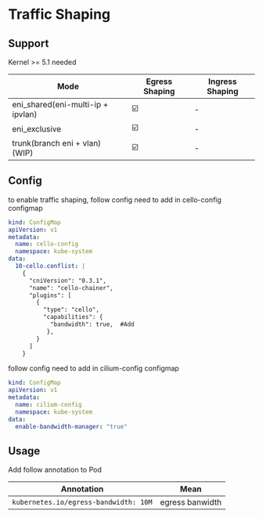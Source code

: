 # Traffic Shaping

## Support
Kernel >= 5.1 needed

| Mode                              | Egress Shaping  | Ingress Shaping |
|-----------------------------------|-----------------|-----------------|
| eni_shared(eni-multi-ip + ipvlan) | ☑️              | -               |
| eni_exclusive                     | ☑️              | -               |
| trunk(branch eni + vlan) (WIP)    | ☑️              | -               |

## Config
to enable traffic shaping, follow config need to add in cello-config configmap

```yaml
kind: ConfigMap
apiVersion: v1
metadata:
  name: cello-config
  namespace: kube-system
data:
  10-cello.conflist: |
    {
      "cniVersion": "0.3.1",
      "name": "cello-chainer",
      "plugins": [
        {
          "type": "cello",
          "capabilities": {
            "bandwidth": true,  #Add
           },
        }
      ]
    }
```
follow config need to add in cilium-config configmap
```yaml
kind: ConfigMap
apiVersion: v1
metadata:
  name: cilium-config
  namespace: kube-system
data:
  enable-bandwidth-manager: "true"
```

## Usage
Add follow annotation to Pod

| Annotation                            | Mean             |
|---------------------------------------| ---------------- |
| `kubernetes.io/egress-bandwidth: 10M` | egress banwidth  |
